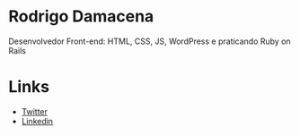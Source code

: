 # Rodrigo Damacena
Desenvolvedor Front-end: HTML, CSS, JS, WordPress e praticando Ruby on Rails 

# Links
- [Twitter](https://twitter.com/rodrigobrgo)
- [Linkedin](https://www.linkedin.com/in/rodrigodamacena/)
